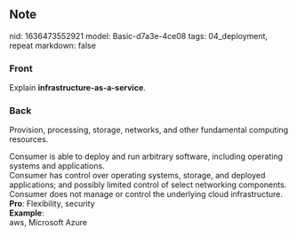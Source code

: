 ## Note
nid: 1636473552921
model: Basic-d7a3e-4ce08
tags: 04_deployment, repeat
markdown: false

### Front
Explain <b>infrastructure-as-a-service</b>.

### Back
Provision, processing, storage, networks, and other fundamental
computing resources.
<div>
  Consumer is able to deploy and run arbitrary software, including
  operating systems and applications.
  <div>
    Consumer has control over operating systems, storage, and
    deployed applications; and possibly limited control of select
    networking components.
  </div>
  <div>
    Consumer does not manage or control the underlying cloud
    infrastructure.
  </div>
</div>
<div>
  <b>Pro</b>: Flexibility, security
</div>
<div>
  <b>Example</b>:
</div>
<div>
  aws, Microsoft Azure
</div>
